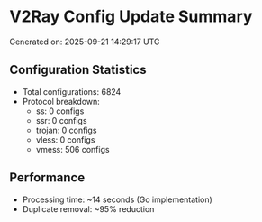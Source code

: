 # V2Ray Config Update Summary
Generated on: 2025-09-21 14:29:17 UTC

## Configuration Statistics
- Total configurations: 6824
- Protocol breakdown:
  - ss: 0 configs
  - ssr: 0 configs
  - trojan: 0 configs
  - vless: 0 configs
  - vmess: 506 configs

## Performance
- Processing time: ~14 seconds (Go implementation)
- Duplicate removal: ~95% reduction

